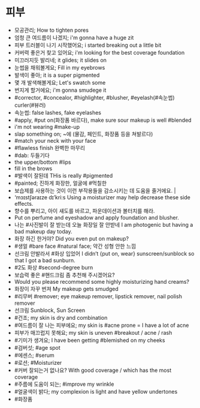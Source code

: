 # 피부 
* 모공관리; How to tighten pores
* 엄청 큰 여드름이 나겠지; i'm gonna have a huge zit
* 피부 트러블이 나기 시작했어요; i started breaking out a little bit
* 커버력 좋은거 찾고 있어요; i'm looking for the best coverage foundation
* 미끄러지듯 발리네; it glides; it slides on
* 눈썹을 채워볼게요; Fill in my eyebrows
* 발색이 좋아; it is a super pigmented
* 몇 개 발색해볼게요; Let's swatch some
* 번지게 할거에요; i'm gonna smudege it
* #corrector, #concealor, #highlighter, #blusher, #eyelash(#속눈썹) curler(#뷰러)
* 속눈썹: false lashes, fake eyelashes
* #apply, #put on(화장품 바르다), make sure sour makeup is well #blended
* i'm not wearing #make-up
* slap something on; ~에 (물감, 페인트, 화장품 등을 쳐발르다)
* #match your neck with your face
* #flawless finish 완벽한 마무리
* #dab: 두들기다
* the upper/bottom #lips
* fill in the brows
* #발색이 잘된데 THis is really #pigmented
* #painted; 진하게 화장한, 얼굴에 #먹칠한
* 보습제를 사용하는 것이 이런 부작용들을 감소시키는 데 도움을 줄거에요. |
* ‘mɔɪstʃəraɪze dɪ’kri:s Using a moisturizer may help decrease these side effects. 
* 향수를 뿌리고, 아이 섀도를 바르고, 파운데이션과 볼터치를 해라.
* Put on perfume and eyeshadow and apply foundation and blusher.
* 나는 #사진발이 잘 받는데 오늘 화장일 잘 안받네 I am photogenic but having a bad makeup day today.
* 화장 하긴 한거야? 						 Did you even put on makeup?
* #생얼 #bare face #natural face; 약간 성형 안한 느낌
* 선크림 안발라서 #화상 입었어 I didn’t {put on, wear} sunscreen/sunblock so that I got a bad sunburn. 
* #2도 화상 #second-degree burn
* 보습력 좋은 #핸드크림 좀 추천해 주시겠어요?
* Would you please recommend some highly moisturizing hand creams?
* 화장이 자꾸 번져							 My makeup gets smudged
* #리무버 #remover; eye makeup remover, lipstick remover, nail polish remover
* 선크림	Sunblock, Sun Screen
* #건조; my skin is dry and combination
* #여드름이 잘 나는 피부에요; my skin is #acne prone = I have a lot of acne
* 피부가 매끄럽지 못해요; my skin is uneven  #breakout / acne / rash
* #기미가 생겨요; I have been getting #blemished on my cheeks
* #검버섯; #age spot
* #에센스; #serum
* #로션; #Moisturizer
* #커버 잘되는거 없나요? With good coverage / which has the most coverage
* #주름에 도움이 되는; #improve my wrinkle
* #얼굴색이 밝다; my complexion is light and have yellow undertones
* #화장품
